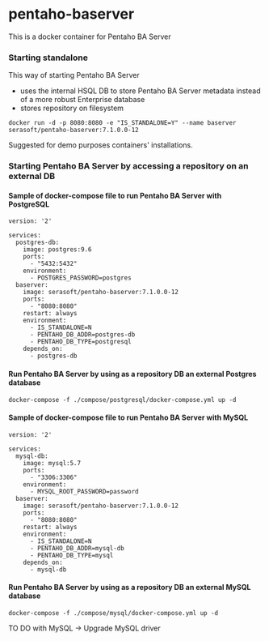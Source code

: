 # pentaho-baserver

This is a docker container for Pentaho BA Server

### Starting standalone

This way of starting Pentaho BA Server
* uses the internal HSQL DB to store Pentaho BA Server metadata instead of a more robust Enterprise database
* stores repository on filesystem

```
docker run -d -p 8080:8080 -e "IS_STANDALONE=Y" --name baserver serasoft/pentaho-baserver:7.1.0.0-12

```

Suggested for demo purposes containers' installations.

### Starting Pentaho BA Server by accessing a repository on an external DB

#### Sample of docker-compose file to run Pentaho BA Server with PostgreSQL

```
version: '2'

services:
  postgres-db:
    image: postgres:9.6
    ports:
      - "5432:5432"
    environment:
      - POSTGRES_PASSWORD=postgres
  baserver:
    image: serasoft/pentaho-baserver:7.1.0.0-12
    ports:
      - "8080:8080"
    restart: always
    environment:
      - IS_STANDALONE=N
      - PENTAHO_DB_ADDR=postgres-db
      - PENTAHO_DB_TYPE=postgresql
    depends_on:
      - postgres-db

```

#### Run Pentaho BA Server by using as a repository DB an external Postgres database

```
docker-compose -f ./compose/postgresql/docker-compose.yml up -d
```

#### Sample of docker-compose file to run Pentaho BA Server with MySQL

```
version: '2'

services:
  mysql-db:
    image: mysql:5.7
    ports:
      - "3306:3306"
    environment:
      - MYSQL_ROOT_PASSWORD=password
  baserver:
    image: serasoft/pentaho-baserver:7.1.0.0-12
    ports:
      - "8080:8080"
    restart: always
    environment:
      - IS_STANDALONE=N
      - PENTAHO_DB_ADDR=mysql-db
      - PENTAHO_DB_TYPE=mysql
    depends_on:
      - mysql-db

```

#### Run Pentaho BA Server by using as a repository DB an external MySQL database

```
docker-compose -f ./compose/mysql/docker-compose.yml up -d
```
TO DO with MySQL -> Upgrade MySQL driver

